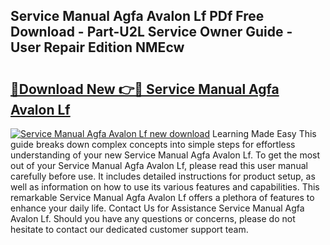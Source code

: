 ## Service Manual Agfa Avalon Lf PDf Free Download - Part-U2L Service Owner Guide - User Repair Edition NMEcw

# <h2><a href="http://bc73287.oget.top/?id=Service+Manual+Agfa+Avalon+Lf">🔗Download New 👉🔴 Service Manual Agfa Avalon Lf</a></h2>

[![Service Manual Agfa Avalon Lf new download](https://i.imgur.com/5g1atiW.png)](http://bc73287.oget.top/?id=Service+Manual+Agfa+Avalon+Lf)
Learning Made Easy This guide breaks down complex concepts into simple steps for effortless understanding of your new Service Manual Agfa Avalon Lf. To get the most out of your Service Manual Agfa Avalon Lf, please read this user manual carefully before use. It includes detailed instructions for product setup, as well as information on how to use its various features and capabilities. This remarkable Service Manual Agfa Avalon Lf offers a plethora of features to enhance your daily life. Contact Us for Assistance Service Manual Agfa Avalon Lf. Should you have any questions or concerns, please do not hesitate to contact our dedicated customer support team.
